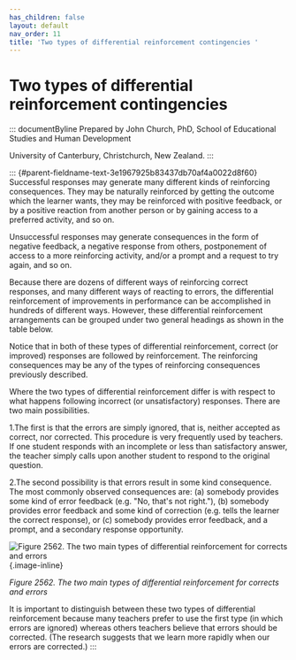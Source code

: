 ```yaml
---
has_children: false
layout: default
nav_order: 11
title: 'Two types of differential reinforcement contingencies '
---
```

# Two types of differential reinforcement contingencies 


::: documentByline
Prepared by John Church, PhD, School of Educational Studies and Human
Development

University of Canterbury, Christchurch, New Zealand.
:::

::: {#parent-fieldname-text-3e1967925b83437db70af4a0022d8f60}
Successful responses may generate many different kinds of reinforcing
consequences. They may be naturally reinforced by getting the outcome
which the learner wants, they may be reinforced with positive feedback,
or by a positive reaction from another person or by gaining access to a
preferred activity, and so on.

Unsuccessful responses may generate consequences in the form of negative
feedback, a negative response from others, postponement of access to a
more reinforcing activity, and/or a prompt and a request to try again,
and so on.

Because there are dozens of different ways of reinforcing correct
responses, and many different ways of reacting to errors, the
differential reinforcement of improvements in performance can be
accomplished in hundreds of different ways. However, these differential
reinforcement arrangements can be grouped under two general headings as
shown in the table below.

Notice that in both of these types of differential reinforcement,
correct (or improved) responses are followed by reinforcement. The
reinforcing consequences may be any of the types of reinforcing
consequences previously described.

Where the two types of differential reinforcement differ is with respect
to what happens following incorrect (or unsatisfactory) responses. There
are two main possibilities.

1.The first is that the errors are simply ignored, that is, neither
accepted as correct, nor corrected. This procedure is very frequently
used by teachers. If one student responds with an incomplete or less
than satisfactory answer, the teacher simply calls upon another student
to respond to the original question.

2.The second possibility is that errors result in some kind consequence.
The most commonly observed consequences are: (a) somebody provides some
kind of error feedback (e.g. "No, that's not right."), (b) somebody
provides error feedback and some kind of correction (e.g. tells the
learner the correct response), or (c) somebody provides error feedback,
and a prompt, and a secondary response opportunity.

![Figure 2562. The two main types of differential reinforcement for
corrects and
errors](../../../../../../assets/images/TECKSFig2562.png "Figure 2562. The two main types of differential reinforcement for corrects and errors"){.image-inline}

*Figure 2562. The two main types of differential reinforcement for
corrects and errors*

It is important to distinguish between these two types of differential
reinforcement because many teachers prefer to use the first type (in
which errors are ignored) whereas others teachers believe that errors
should be corrected. (The research suggests that we learn more rapidly
when our errors are corrected.)
:::

